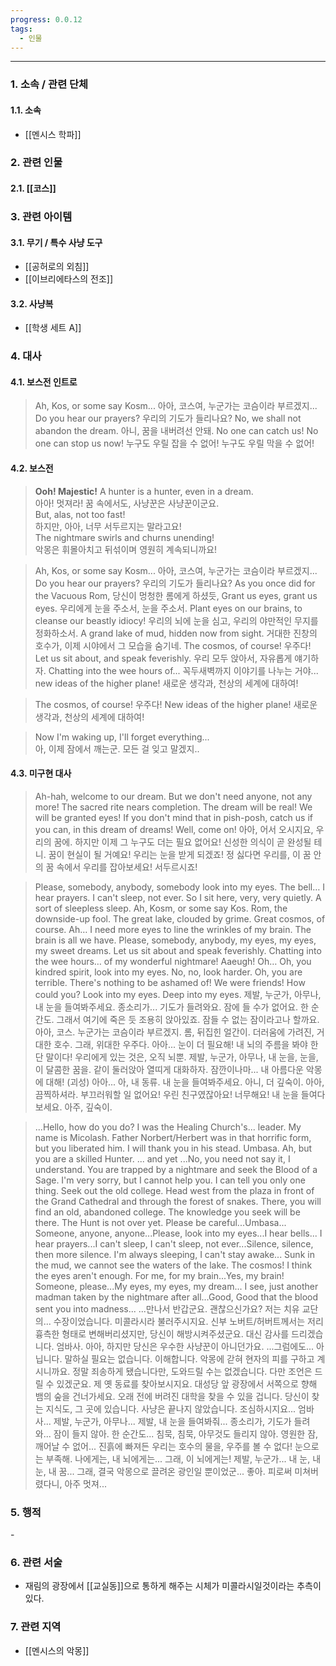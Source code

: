 ```yaml
---
progress: 0.0.12
tags:
  - 인물
---
```

---
### 1. 소속 / 관련 단체
#### 1.1. 소속
- [[멘시스 학파]]
### 2. 관련 인물
#### 2.1. [[코스]]

### 3. 관련 아이템
#### 3.1. 무기 / 특수 사냥 도구
- [[공허로의 외침]]
- [[이브리에타스의 전조]]
#### 3.2. 사냥복 
- [[학생 세트 A]]
### 4. 대사
#### 4.1. 보스전 인트로
> Ah, Kos, or some say Kosm...
아아, 코스여, 누군가는 코슴이라 부르겠지...
Do you hear our prayers?
우리의 기도가 들리나요?
No, we shall not abandon the dream.
아니, 꿈을 내버려선 안돼.
No one can catch us! No one can stop us now!
누구도 우릴 잡을 수 없어! 누구도 우릴 막을 수 없어!

#### 4.2. 보스전
> **Ooh! Majestic!** A hunter is a hunter, even in a dream.  
아아! 멋져라! 꿈 속에서도, 사냥꾼은 사냥꾼이군요.  
But, alas, not too fast!  
하지만, 아아, 너무 서두르지는 말라고요!  
The nightmare swirls and churns unending!  
악몽은 휘몰아치고 뒤섞이며 영원히 계속되니까요!

> Ah, Kos, or some say Kosm...
아아, 코스여, 누군가는 코슴이라 부르겠지...
Do you hear our prayers?
우리의 기도가 들리나요?
As you once did for the Vacuous Rom,
당신이 멍청한 롬에게 하셨듯,
Grant us eyes, grant us eyes.
우리에게 눈을 주소서, 눈을 주소서.
Plant eyes on our brains, to cleanse our beastly idiocy!
우리의 뇌에 눈을 심고, 우리의 야만적인 무지를 정화하소서.
A grand lake of mud, hidden now from sight.
거대한 진창의 호수가, 이제 시야에서 그 모습을 숨기네.
The cosmos, of course!
우주다!
Let us sit about, and speak feverishly.
우리 모두 앉아서, 자유롭게 얘기하자.
Chatting into the wee hours of...
꼭두새벽까지 이야기를 나누는 거야...
new ideas of the higher plane!
새로운 생각과, 천상의 세계에 대하여!

>The cosmos, of course!
우주다!
New ideas of the higher plane!
새로운 생각과, 천상의 세계에 대하여!

>Now I'm waking up, I'll forget everything...  
아, 이제 잠에서 깨는군. 모든 걸 잊고 말겠지..

#### 4.3. 미구현 대사
> Ah-hah, welcome to our dream. But we don't need anyone, not any more! The sacred rite nears completion. The dream will be real! We will be granted eyes! If you don't mind that in pish-posh, catch us if you can, in this dream of dreams!
Well, come on!
아아, 어서 오시지요, 우리의 꿈에. 하지만 이제 그 누구도 더는 필요 없어요! 신성한 의식이 곧 완성될 테니. 꿈이 현실이 될 거예요! 우리는 눈을 받게 되겠죠! 정 싫다면 우리를, 이 꿈 안의 꿈 속에서 우리를 잡아보세요!
서두르시죠!

>Please, somebody, anybody, somebody look into my eyes.
The bell… I hear prayers.
I can't sleep, not ever. So I sit here, very, very quietly.
A sort of sleepless sleep.
Ah, Kosm, or some say Kos.
Rom, the downside-up fool.
The great lake, clouded by grime.
Great cosmos, of course.
Ah… I need more eyes to line the wrinkles of my brain. The brain is all we have.
Please, somebody, anybody, my eyes, my eyes, my sweet dreams.
Let us sit about and speak feverishly. Chatting into the wee hours… of my wonderful nightmare! Aaeugh!
Oh… Oh, you kindred spirit, look into my eyes.
No, no, look harder.
Oh, you are terrible.
There's nothing to be ashamed of! We were friends! How could you?
Look into my eyes. Deep into my eyes.
제발, 누군가, 아무나, 내 눈을 들여봐주세요.
종소리가... 기도가 들려와요.
잠에 들 수가 없어요. 한 순간도. 그래서 여기에 죽은 듯 조용히 앉아있죠.
잠들 수 없는 잠이라고나 할까요.
아아, 코스. 누군가는 코슴이라 부르겠지.
롬, 뒤집힌 얼간이.
더러움에 가려진, 거대한 호수.
그래, 위대한 우주다.
아아... 눈이 더 필요해! 내 뇌의 주름을 봐야 한단 말이다! 우리에게 있는 것은, 오직 뇌뿐.
제발, 누군가, 아무나, 내 눈을, 눈을, 이 달콤한 꿈을.
같이 둘러앉아 열띠게 대화하자. 잠깐이나마... 내 아름다운 악몽에 대해! (괴성)
아아... 아, 내 동류. 내 눈을 들여봐주세요.
아니, 더 깊숙이.
아아, 끔찍하셔라.
부끄러워할 일 없어요! 우린 친구였잖아요! 너무해요!
내 눈을 들여다보세요. 아주, 깊숙이.

>...Hello, how do you do?
I was the Healing Church's... leader. My name is Micolash. Father Norbert/Herbert was in that horrific form, but you liberated him.
I will thank you in his stead. Umbasa.
Ah, but you are a skilled Hunter.
... and yet ...No, you need not say it, I understand. You are trapped by a nightmare and seek the Blood of a Sage. I'm very sorry, but I cannot help you. I can tell you only one thing. Seek out the old college. Head west from the plaza in front of the Grand Cathedral and through the forest of snakes. There, you will find an old, abandoned college. The knowledge you seek will be there. The Hunt is not over yet. Please be careful...Umbasa...
Someone, anyone, anyone...Please, look into my eyes...I hear bells... I hear prayers...I can't sleep, I can't sleep, not ever...Silence, silence, then more silence. I'm always sleeping, I can't stay awake...
Sunk in the mud, we cannot see the waters of the lake. The cosmos!
I think the eyes aren't enough. For me, for my brain...Yes, my brain!
Someone, please...My eyes, my eyes, my dream...
I see, just another madman taken by the nightmare after all...Good, Good that the blood sent you into madness...
...만나서 반갑군요. 괜찮으신가요?
저는 치유 교단의... 수장이었습니다. 미콜라시라 불러주시지요. 신부 노버트/허버트께서는 저리 흉측한 형태로 변해버리셨지만, 당신이 해방시켜주셨군요.
대신 감사를 드리겠습니다. 엄바사.
아아, 하지만 당신은 우수한 사냥꾼이 아니던가요.
...그럼에도... 아닙니다. 말하실 필요는 없습니다. 이해합니다. 악몽에 갇혀 현자의 피를 구하고 계시니까요. 정말 죄송하게 됐습니다만, 도와드릴 수는 없겠습니다. 다만 조언은 드릴 수 있겠군요. 제 옛 동료를 찾아보시지요. 대성당 앞 광장에서 서쪽으로 향해 뱀의 숲을 건너가세요. 오래 전에 버려진 대학을 찾을 수 있을 겁니다. 당신이 찾는 지식도, 그 곳에 있습니다. 사냥은 끝나지 않았습니다. 조심하시지요... 엄바사...
제발, 누군가, 아무나... 제발, 내 눈을 들여봐줘... 종소리가, 기도가 들려와... 잠이 들지 않아. 한 순간도... 침묵, 침묵, 아무것도 들리지 않아. 영원한 잠, 깨어날 수 없어...
진흙에 빠져든 우리는 호수의 물을, 우주를 볼 수 없다!
눈으로는 부족해. 나에게는, 내 뇌에게는... 그래, 이 뇌에게는!
제발, 누군가... 내 눈, 내 눈, 내 꿈...
그래, 결국 악몽으로 끌려온 광인일 뿐이었군... 좋아. 피로써 미쳐버렸다니, 아주 멋져...

### 5. 행적
\-
### 6. 관련 서술
- 재림의 광장에서 [[교실동]]으로 통하게 해주는 시체가 미콜라시일것이라는 추측이 있다.
### 7. 관련 지역
- [[멘시스의 악몽]]